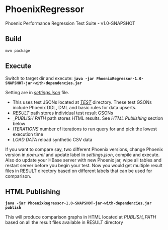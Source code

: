 # PhoenixRegressor
Phoenix Performance Regression Test Suite - v1.0-SNAPSHOT

## Build
``mvn package``

## Execute
Switch to target dir and execute: <b>``java -jar PhoenixRegressor-1.0-SNAPSHOT-jar-with-dependencies.jar``</b>

Setting are in [_settings.json_](https://github.com/mujtabachohan/PhoenixRegressor/blob/master/src/main/resources/settings.json) file.

* This uses test JSONs located at [_TEST_](https://github.com/mujtabachohan/PhoenixRegressor/tree/master/src/main/resources/test) directory. These test GSONs include Phoenix DDL, DML and basic rules for data upserts.
* _RESULT_ path stores individual test result GSONs
* __PUBLISH PATH_ path stores HTML results. See _HTML Publishing_ section below
* _ITERATIONS_ number of iterations to run query for and pick the lowest execution time
* _LOAD DATA_ reload synthetic CSV data

If you want to compare say, two different Phoenix versions, change Phoenix version in _pom.xml_ and update label in _settings.json_, compile and execute. Also do update your HBase server with new Phoenix jar, wipe all tables and restart server before you begin your test. Now you would get multiple result files in RESULT directory based on different labels that can be used for comparison.

## HTML Publishing
<b>``java -jar PhoenixRegressor-1.0-SNAPSHOT-jar-with-dependencies.jar publish``</b>

This will produce comparison graphs in HTML located at _PUBLISH_PATH_ based on all the result files available in RESULT directory

